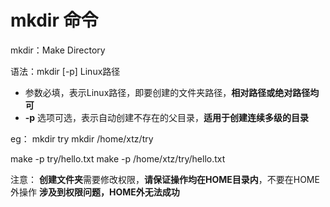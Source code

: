 
# mkdir 命令

mkdir：Make Directory

语法：mkdir [-p] Linux路径
- 参数必填，表示Linux路径，即要创建的文件夹路径，**相对路径或绝对路径均可**
- **-p** 选项可选，表示自动创建不存在的父目录，**适用于创建连续多级的目录**

eg：
mkdir try
mkdir /home/xtz/try

make -p try/hello.txt
make -p /home/xtz/try/hello.txt


注意：
**创建文件夹**需要修改权限，**请保证操作均在HOME目录内**，不要在HOME外操作
**涉及到权限问题，HOME外无法成功**